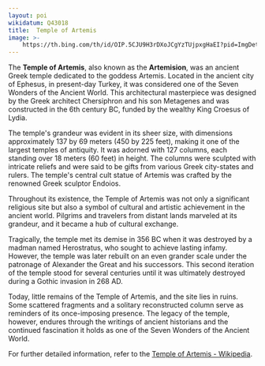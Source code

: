 ```yaml
---
layout: poi
wikidatum: Q43018
title:  Temple of Artemis
image: >-
    https://th.bing.com/th/id/OIP.5CJU9H3rDXoJCgYzTUjpxgHaEI?pid=ImgDet&rs=1
---
```

<p>The <strong>Temple of Artemis</strong>, also known as the <strong>Artemision</strong>, was an ancient Greek temple dedicated to the goddess Artemis. Located in the ancient city of Ephesus, in present-day Turkey, it was considered one of the Seven Wonders of the Ancient World. This architectural masterpiece was designed by the Greek architect Chersiphron and his son Metagenes and was constructed in the 6th century BC, funded by the wealthy King Croesus of Lydia.</p>

<p>The temple's grandeur was evident in its sheer size, with dimensions approximately 137 by 69 meters (450 by 225 feet), making it one of the largest temples of antiquity. It was adorned with 127 columns, each standing over 18 meters (60 feet) in height. The columns were sculpted with intricate reliefs and were said to be gifts from various Greek city-states and rulers. The temple's central cult statue of Artemis was crafted by the renowned Greek sculptor Endoios.</p>

<p>Throughout its existence, the Temple of Artemis was not only a significant religious site but also a symbol of cultural and artistic achievement in the ancient world. Pilgrims and travelers from distant lands marveled at its grandeur, and it became a hub of cultural exchange.</p>

<p>Tragically, the temple met its demise in 356 BC when it was destroyed by a madman named Herostratus, who sought to achieve lasting infamy. However, the temple was later rebuilt on an even grander scale under the patronage of Alexander the Great and his successors. This second iteration of the temple stood for several centuries until it was ultimately destroyed during a Gothic invasion in 268 AD.</p>

<p>Today, little remains of the Temple of Artemis, and the site lies in ruins. Some scattered fragments and a solitary reconstructed column serve as reminders of its once-imposing presence. The legacy of the temple, however, endures through the writings of ancient historians and the continued fascination it holds as one of the Seven Wonders of the Ancient World.</p>

<p>For further detailed information, refer to the <a href="https://en.wikipedia.org/wiki/Temple_of_Artemis">Temple of Artemis - Wikipedia</a>.</p>
